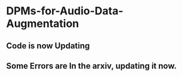 # DPMs-for-Audio-Data-Augmentation
## Code is now Updating
## Some Errors are In the arxiv, updating it now.
